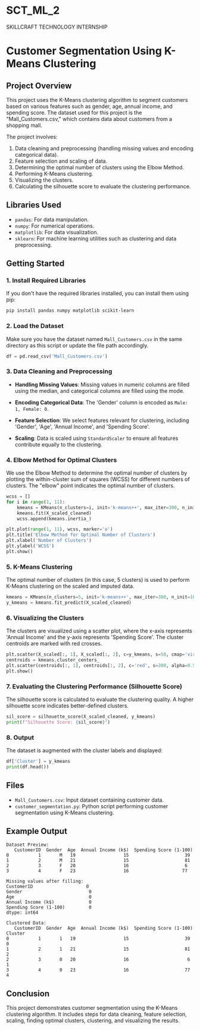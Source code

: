 # SCT_ML_2
SKILLCRAFT TECHNOLOGY INTERNSHIP
# Customer Segmentation Using K-Means Clustering

## Project Overview
This project uses the K-Means clustering algorithm to segment customers based on various features such as gender, age, annual income, and spending score. The dataset used for this project is the "Mall_Customers.csv," which contains data about customers from a shopping mall.

The project involves:
1. Data cleaning and preprocessing (handling missing values and encoding categorical data).
2. Feature selection and scaling of data.
3. Determining the optimal number of clusters using the Elbow Method.
4. Performing K-Means clustering.
5. Visualizing the clusters.
6. Calculating the silhouette score to evaluate the clustering performance.

## Libraries Used
- `pandas`: For data manipulation.
- `numpy`: For numerical operations.
- `matplotlib`: For data visualization.
- `sklearn`: For machine learning utilities such as clustering and data preprocessing.

## Getting Started

### 1. Install Required Libraries
If you don't have the required libraries installed, you can install them using pip:
```bash
pip install pandas numpy matplotlib scikit-learn
```

### 2. Load the Dataset
Make sure you have the dataset named `Mall_Customers.csv` in the same directory as this script or update the file path accordingly.

```python
df = pd.read_csv('Mall_Customers.csv')
```

### 3. Data Cleaning and Preprocessing

- **Handling Missing Values**: 
  Missing values in numeric columns are filled using the median, and categorical columns are filled using the mode.

- **Encoding Categorical Data**: 
  The 'Gender' column is encoded as `Male: 1, Female: 0`.

- **Feature Selection**: 
  We select features relevant for clustering, including 'Gender', 'Age', 'Annual Income', and 'Spending Score'.

- **Scaling**: 
  Data is scaled using `StandardScaler` to ensure all features contribute equally to the clustering.

### 4. Elbow Method for Optimal Clusters
We use the Elbow Method to determine the optimal number of clusters by plotting the within-cluster sum of squares (WCSS) for different numbers of clusters. The "elbow" point indicates the optimal number of clusters.

```python
wcss = []
for i in range(1, 11):
    kmeans = KMeans(n_clusters=i, init='k-means++', max_iter=300, n_init=10, random_state=42)
    kmeans.fit(X_scaled_cleaned)
    wcss.append(kmeans.inertia_)

plt.plot(range(1, 11), wcss, marker='o')
plt.title('Elbow Method for Optimal Number of Clusters')
plt.xlabel('Number of Clusters')
plt.ylabel('WCSS')
plt.show()
```

### 5. K-Means Clustering
The optimal number of clusters (in this case, 5 clusters) is used to perform K-Means clustering on the scaled and imputed data.

```python
kmeans = KMeans(n_clusters=5, init='k-means++', max_iter=300, n_init=10, random_state=42)
y_kmeans = kmeans.fit_predict(X_scaled_cleaned)
```

### 6. Visualizing the Clusters
The clusters are visualized using a scatter plot, where the x-axis represents 'Annual Income' and the y-axis represents 'Spending Score'. The cluster centroids are marked with red crosses.

```python
plt.scatter(X_scaled[:, 1], X_scaled[:, 2], c=y_kmeans, s=50, cmap='viridis')
centroids = kmeans.cluster_centers_
plt.scatter(centroids[:, 1], centroids[:, 2], c='red', s=200, alpha=0.5, marker='X')
plt.show()
```

### 7. Evaluating the Clustering Performance (Silhouette Score)
The silhouette score is calculated to evaluate the clustering quality. A higher silhouette score indicates better-defined clusters.

```python
sil_score = silhouette_score(X_scaled_cleaned, y_kmeans)
print(f"Silhouette Score: {sil_score}")
```

### 8. Output
The dataset is augmented with the cluster labels and displayed:

```python
df['Cluster'] = y_kmeans
print(df.head())
```

## Files
- `Mall_Customers.csv`: Input dataset containing customer data.
- `customer_segmentation.py`: Python script performing customer segmentation using K-Means clustering.

## Example Output
```
Dataset Preview:
   CustomerID  Gender  Age  Annual Income (k$)  Spending Score (1-100)
0           1       M   19                  15                     39
1           2       M   21                  15                     81
2           3       F   20                  16                     6
3           4       F   23                  16                    77

Missing values after filling:
CustomerID                    0
Gender                         0
Age                            0
Annual Income (k$)             0
Spending Score (1-100)         0
dtype: int64

Clustered Data:
   CustomerID  Gender  Age  Annual Income (k$)  Spending Score (1-100)  Cluster
0           1       1   19                  15                     39        0
1           2       1   21                  15                     81        2
2           3       0   20                  16                      6        1
3           4       0   23                  16                     77        4
```

## Conclusion
This project demonstrates customer segmentation using the K-Means clustering algorithm. It includes steps for data cleaning, feature selection, scaling, finding optimal clusters, clustering, and visualizing the results.
